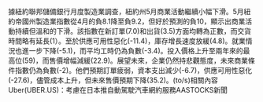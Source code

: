 據紐約聯邦儲備銀行月度製造業調查，紐約州5月商業活動繼續小幅下滑。5月紐約帝國州製造業指數從4月的負8.1降至負9.2，但好於預測的負10，顯示出商業活動持續但溫和的下滑。該指數在新訂單(7.0)和出貨(3.5)方面均轉為正數，而交貨時間略有延長(1）。至於供應可用性惡化(-11.4)，庫存增長速度放緩(4.8)。就業情況也進一步下降(-5.1)，而平均工時仍為負數(-3.4)。投入價格上升至兩年來的最高位(59)，而售價增幅減緩(22.9)。展望未來，企業仍然持悲觀態度，未來商業條件指數仍為負數(-2)。他們預期訂單疲弱，資本支出減少(-6.7)，供應可用性惡化(-27.6)，儘管成本上升，但未來售價預期下降(35.2)。(to/s)相關內容Uber(UBER.US)：考慮在日本推自動駕駛汽車網約服務AASTOCKS新聞